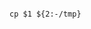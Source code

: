 <!-- usedin: [ _includes/_inlines/AddIns/common/add-ins-jobs/add-ins-jobs_default-values-v1.md] -->

```

cp $1 ${2:-/tmp}

```
